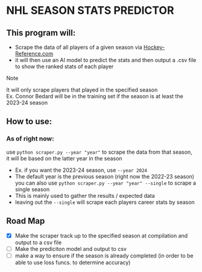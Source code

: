 # NHL SEASON STATS PREDICTOR

## This program will:
- Scrape the data of all players of a given season via [Hockey-Reference.com](https://www.hockey-reference.com/leagues/NHL_2024_skaters.html)
- it will then use an AI model to predict the stats and then output a .csv file to show the ranked stats of each player
> [!NOTE]
> It will only scrape players that played in the specified season <br>
> Ex. Connor Bedard will be in the training set if the season is at least the 2023-24 season

## How to use:
### As of right now:
use `python scraper.py --year "year"` to scrape the data from that season, it will be based on the latter year in the season
  - Ex. if you want the 2023-24 season, use `--year 2024`
  - The default year is the previous season (right now the 2022-23 season)
you can also use `python scraper.py --year "year" --single` to scrape a single season
  - This is mainly used to gather the results / expected data
  - leaving out the `--single` will scrape each players career stats by season

## Road Map
- [x] Make the scraper track up to the specified season at compilation and output to a csv file
- [ ] Make the prediciton model and output to csv
- [ ] make a way to ensure if the season is already completed \(in order to be able to use loss funcs. to determine accuracy)
